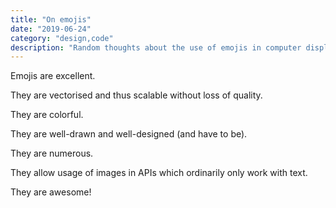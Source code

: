 ```yaml
---
title: "On emojis"
date: "2019-06-24"
category: "design,code"
description: "Random thoughts about the use of emojis in computer displays and programs."
---
```


Emojis are excellent.

They are vectorised and thus scalable without loss of quality.

They are colorful.

They are well-drawn and well-designed (and have to be).

They are numerous.

They allow usage of images in APIs which ordinarily only work with text.

They are awesome!
